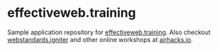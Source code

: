 # effectiveweb.training
Sample application repository for [effectiveweb.training](http://effectiveweb.training). 
Also checkout [webstandards.igniter](http://webstandards.training) and other online workshops at [airhacks.io](airhacks.io).
